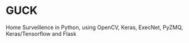 # GUCK
Home Surveillence in Python, using OpenCV, Keras, ExecNet, PyZMQ, Keras/Tensorflow and Flask
